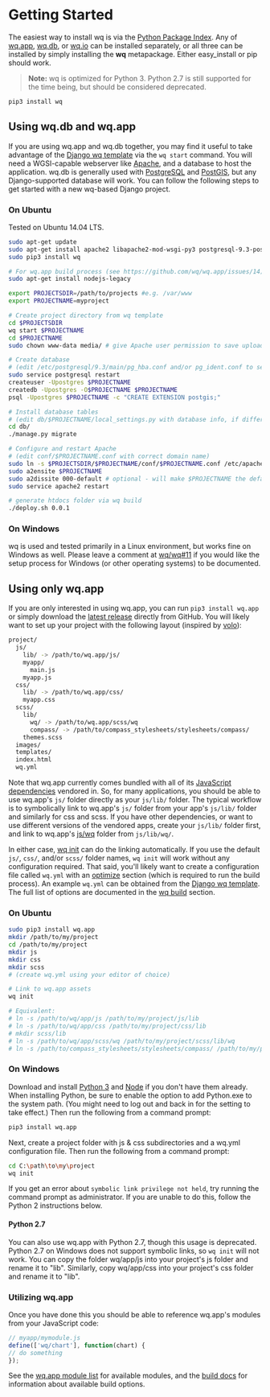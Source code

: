Getting Started
===============

The easiest way to install wq is via the [Python Package Index].  Any of [wq.app], [wq.db], or [wq.io] can be installed separately, or all three can be installed by simply installing the **wq** metapackage.  Either easy_install or pip should work.

> **Note:** wq is optimized for Python 3.  Python 2.7 is still supported for the time being, but should be considered deprecated.

```bash
pip3 install wq
```

## Using wq.db and wq.app

If you are using wq.app and wq.db together, you may find it useful to take advantage of the [Django wq template] via the `wq start` command.  You will need a WGSI-capable webserver like [Apache], and a database to host the application.  wq.db is generally used with [PostgreSQL] and [PostGIS], but any Django-supported database will work.  You can follow the following steps to get started with a new wq-based Django project.

### On Ubuntu

Tested on Ubuntu 14.04 LTS.

```bash
sudo apt-get update
sudo apt-get install apache2 libapache2-mod-wsgi-py3 postgresql-9.3-postgis-2.1 python3-pip python3-psycopg2
sudo pip3 install wq

# For wq.app build process (see https://github.com/wq/wq.app/issues/14)
sudo apt-get install nodejs-legacy

export PROJECTSDIR=/path/to/projects #e.g. /var/www
export PROJECTNAME=myproject

# Create project directory from wq template
cd $PROJECTSDIR
wq start $PROJECTNAME
cd $PROJECTNAME
sudo chown www-data media/ # give Apache user permission to save uploads

# Create database
# (edit /etc/postgresql/9.3/main/pg_hba.conf and/or pg_ident.conf to set permissions)
sudo service postgresql restart
createuser -Upostgres $PROJECTNAME
createdb -Upostgres -O$PROJECTNAME $PROJECTNAME
psql -Upostgres $PROJECTNAME -c "CREATE EXTENSION postgis;"

# Install database tables
# (edit db/$PROJECTNAME/local_settings.py with database info, if different than above)
cd db/
./manage.py migrate

# Configure and restart Apache
# (edit conf/$PROJECTNAME.conf with correct domain name)
sudo ln -s $PROJECTSDIR/$PROJECTNAME/conf/$PROJECTNAME.conf /etc/apache2/sites-available/
sudo a2ensite $PROJECTNAME
sudo a2dissite 000-default # optional - will make $PROJECTNAME the default site
sudo service apache2 restart

# generate htdocs folder via wq build
./deploy.sh 0.0.1
```

### On Windows
wq is used and tested primarily in a Linux environment, but works fine on Windows as well.  Please leave a comment at [wq/wq#11] if you would like the setup process for Windows (or other operating systems) to be documented.

## Using only wq.app
If you are only interested in using wq.app, you can run `pip3 install wq.app` or simply download the [latest release] directly from GitHub.  You will likely want to set up your project with the following layout (inspired by [volo]):
```bash
project/
  js/
    lib/ -> /path/to/wq.app/js/
    myapp/
      main.js
    myapp.js
  css/
    lib/ -> /path/to/wq.app/css/
    myapp.css
  scss/
    lib/
      wq/ -> /path/to/wq.app/scss/wq
      compass/ -> /path/to/compass_stylesheets/stylesheets/compass/
    themes.scss
  images/
  templates/
  index.html
  wq.yml
```

Note that wq.app currently comes bundled with all of its [JavaScript dependencies] vendored in.  So, for many applications, you should be able to use wq.app's `js/` folder directly as your `js/lib/` folder.  The typical workflow is to symbolically link to wq.app's `js/` folder from your app's `js/lib/` folder and similarly for css and scss.  If you have other dependencies, or want to use different versions of the vendored apps, create your `js/lib/` folder first, and link to wq.app's [js/wq] folder from `js/lib/wq/`.

In either case, [wq init] can do the linking automatically.  If you use the default `js/`, `css/`, and/or `scss/` folder names, `wq init` will work without any configuration required.  That said, you'll likely want to create a configuration file called `wq.yml` with an [optimize] section (which is required to run the build process).  An example `wq.yml` can be obtained from the [Django wq template](https://github.com/wq/wq-django-template/blob/master/django_project/app/wq.yml).  The full list of options are documented in the [wq build] section.

### On Ubuntu
```bash
sudo pip3 install wq.app
mkdir /path/to/my/project
cd /path/to/my/project
mkdir js
mkdir css
mkdir scss
# (create wq.yml using your editor of choice)

# Link to wq.app assets
wq init

# Equivalent:
# ln -s /path/to/wq/app/js /path/to/my/project/js/lib
# ln -s /path/to/wq/app/css /path/to/my/project/css/lib
# mkdir scss/lib
# ln -s /path/to/wq/app/scss/wq /path/to/my/project/scss/lib/wq
# ln -s /path/to/compass_stylesheets/stylesheets/compass/ /path/to/my/project/scss/lib/compass/
```

### On Windows
Download and install [Python 3] and [Node] if you don't have them already.  When installing Python, be sure to enable the option to add Python.exe to the system path.  (You might need to log out and back in for the setting to take effect.)  Then run the following from a command prompt:

```bash
pip3 install wq.app
```

Next, create a project folder with js & css subdirectories and a wq.yml configuration file.  Then run the following from a command prompt:

```bash
cd C:\path\to\my\project
wq init
```

If you get an error about `symbolic link privilege not held`, try running the command prompt as administrator.  If you are unable to do this, follow the Python 2 instructions below.

#### Python 2.7

You can also use wq.app with Python 2.7, though this usage is deprecated.  Python 2.7 on Windows does not support symbolic links, so `wq init` will not work.  You can copy the folder wq/app/js into your project's js folder and rename it to "lib".  Similarly, copy wq/app/css into your project's css folder and rename it to "lib".

### Utilizing wq.app
Once you have done this you should be able to reference wq.app's modules from your JavaScript code:
```javascript
// myapp/mymodule.js
define(['wq/chart'], function(chart) {
// do something
});
```
See the [wq.app module list] for available modules, and the [build docs] for information about available build options.

[Python Package Index]: https://pypi.python.org/pypi/wq
[wq.app]: https://wq.io/wq.app
[wq.db]: https://wq.io/wq.db
[wq.io]: https://wq.io/wq.io
[Apache]: http://httpd.apache.org/
[PostgreSQL]: http://www.postgresql.org/
[PostGIS]: http://postgis.net/
[latest release]: https://github.com/wq/wq.app/releases
[js/wq]: https://wq.io/docs/app
[JavaScript dependencies]: https://wq.io/docs/third-party
[wq.app module list]: https://wq.io/docs/app
[Django wq template]: https://github.com/wq/django-wq-template
[wq init]: https://wq.io/docs/build
[wq build]: https://wq.io/docs/build
[optimize]: https://wq.io/docs/build
[near future]: https://github.com/wq/wq.db/issues/2
[volo]: http://volojs.org
[build docs]: https://wq.io/docs/build
[wq/wq#11]: https://github.com/wq/wq/issues/11
[Python 3]: https://www.python.org/downloads/
[Node]: http://nodejs.org

